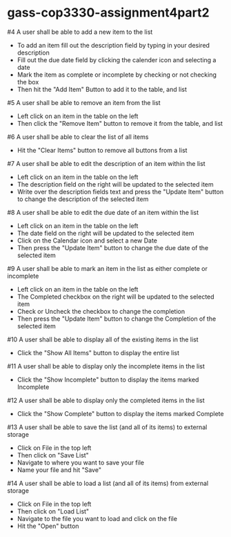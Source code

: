 # gass-cop3330-assignment4part2

#4 A user shall be able to add a new item to the list
  - To add an item fill out the description field by typing in your desired description
  - Fill out the due date field by clicking the calender icon and selecting a date
  - Mark the item as complete or incomplete by checking or not checking the box
  - Then hit the "Add Item" Button to add it to the table, and list
  
#5 A user shall be able to remove an item from the list
  - Left click on an item in the table on the left
  - Then click the "Remove Item" button to remove it from the table, and list
  
#6 A user shall be able to clear the list of all items
  - Hit the "Clear Items" button to remove all buttons from a list

#7 A user shall be able to edit the description of an item within the list
  - Left click on an item in the table on the left
  - The description field on the right will be updated to the selected item
  - Write over the description fields text and press the "Update Item" button to change the description of the selected item
  
#8 A user shall be able to edit the due date of an item within the list
  - Left click on an item in the table on the left
  - The date field on the right will be updated to the selected item
  - Click on the Calendar icon and select a new Date
  - Then press the "Update Item" button to change the due date of the selected item
  
#9 A user shall be able to mark an item in the list as either complete or incomplete
  - Left click on an item in the table on the left
  - The Completed checkbox on the right will be updated to the selected item
  - Check or Uncheck the checkbox to change the completion
  - Then press the "Update Item" button to change the Completion of the selected item
  
#10 A user shall be able to display all of the existing items in the list
  - Click the "Show All Items" button to display the entire list
  
#11 A user shall be able to display only the incomplete items in the list
  - Click the "Show Incomplete" button to display the items marked Incomplete

#12 A user shall be able to display only the completed items in the list
  - Click the "Show Complete" button to display the items marked Complete
  
#13 A user shall be able to save the list (and all of its items) to external storage
  - Click on File in the top left
  - Then click on "Save List"
  - Navigate to where you want to save your file
  - Name your file and hit "Save"
  
#14 A user shall be able to load a list (and all of its items) from external storage
  - Click on File in the top left
  - Then click on "Load List"
  - Navigate to the file you want to load and click on the file
  - Hit the "Open" button

